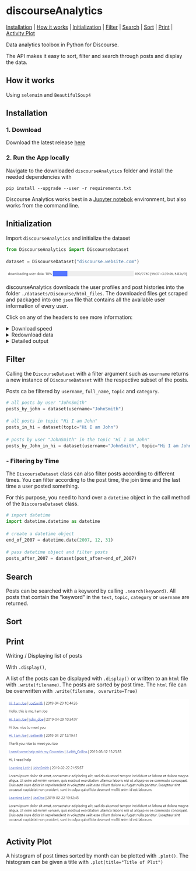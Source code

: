 # discourseAnalytics


[Installation](#installation) | [How it works](#how-it-works) | [Initialization](#initialization) | [Filter](#filter) | [Search](#search) | [Sort](#sort) | [Print](#print) | [Activity Plot](#activity-plot)

Data analytics toolbox in Python for Discourse.

The API makes it easy to sort, filter and search through posts and display the data. 

## How it works

Using `selenuim` and `BeautifulSoup4`

## Installation

### 1. Download

Download the latest release [here](download.com)

### 2. Run the App locally

Navigate to the downloaded `discourseAnalytics` folder and install the needed dependencies with 
```
pip install --upgrade --user -r requirements.txt
```

Discourse Analytics works best in a [Jupyter notebok](https://jupyter.org/) environment, but also works from the command line.

## Initialization

Import `discourseAnalytics` and initialize the dataset    
```python
from DiscourseAnalytics import DiscourseDataset

dataset = DiscourseDataset("discourse.website.com")
```

<p align="center">
<img  src="https://raw.githubusercontent.com/bl4ckp4nther4/discourseAnalytics/main/images/downloading_progress_bar.PNG" width="500">
</p>


discourseAnalytics downloads the user profiles and post histories into the folder `./datasets/Discourse/html_files`.
The downloaded files get scraped and packaged into one `json` file that contains all the available user information of every user.

Click on any of the headers to see more information: 

<details>
<summary>Download speed</summary>
 
  The download process can take some time. To speed things up, you can use the argument `sleep_time`. This changes the amount of seconds that `selenium` waits to load more content after scrolling to the bottom.  
```python
dataset = DiscourseDataset(discourse_website, sleep_time=1)
```

</details>

<details>
<summary>Redownload data</summary>

If the source files get corruped, the data can be redownloaded with the arguments `overwrite_html=True` and `overwrite_html=True`.  
```python
dataset = DiscourseDataset(discourse_website, overwrite_html=True, overwrite_json=True)  
```

</details>  

<details>
<summary>Detailed output</summary>

A more detailed output while downloading and scraping can be printed with the argument `supress_output=False`.  
```python
dataset = DiscourseDataset(discourse_website, supress_output=False)
```

</details>
  
## Filter

Calling the ```DiscourseDataset``` with a filter argument such as `username` returns a new instance of ```DiscourseDataset``` with the respective  subset of the posts.

Posts ca be filtered by `username`, `full_name`, `topic` and `category`.

```python
# all posts by user "JohnSmith"
posts_by_john = dataset(username="JohnSmith")

# all posts in topic "Hi I am John"
posts_in_hi = dataset(topic="Hi I am John")

# posts by user "JohnSmith" in the topic "Hi I am John"
posts_by_John_in_hi = dataset(username="JohnSmith", topic="Hi I am John")
```

### - Filtering by Time 

The `DiscourseDataset` class can also filter posts according to different times. 
You can filter according to the post time, the join time and the last time a user posted something.

For this purpose, you need to hand over a `datetime` object in the call method of the `DiscourseDataset` class.

```python
# import datetime
import datetime.datetime as datetime

# create a datetime object
end_of_2007 = datetime.date(2007, 12, 31)

# pass datetime object and filter posts
posts_after_2007 = dataset(post_after=end_of_2007)
```

## Search

Posts can be searched with a keyword by calling `.search(keyword)`. All posts that contain the "keyword" in the `text`, `topic`, `category` or `username` are returned.

## Sort

## Print

Writing / Displaying list of posts

With `.display()`, 

A list of the posts can be displayed with `.display()` or written to an `html` file with `.write(filename)`. 
The posts are sorted by post time.
The `html` file can be overwritten with `.write(filename, overwrite=True)`

<p align="center">
<img  src="https://raw.githubusercontent.com/bl4ckp4nther4/discourseAnalytics/main/images/display_function.PNG" width="500">
</p>


## Activity Plot

A histogram of post times sorted by month can be plotted with `.plot()`. The histogram can be given a title with `.plot(title="Title of Plot")`
